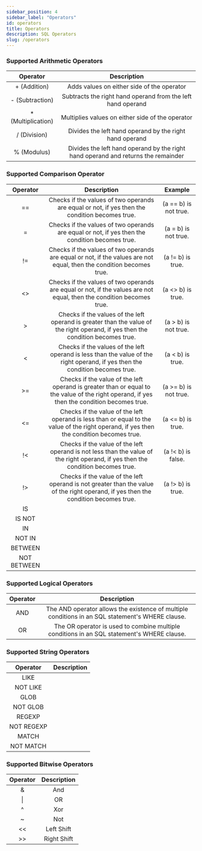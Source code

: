 ```yaml
---
sidebar_position: 4
sidebar_label: "Operators"
id: operators
title: Operators
description: SQL Operators
slug: /operators
---
```


### Supported Arithmetic Operators

|Operator|Description|
|:------:|:---------:|
| + (Addition) | Adds values on either side of the operator | 
| - (Subtraction) | Subtracts the right hand operand from the left hand operand |
| * (Multiplication) | Multiplies values on either side of the operator | 
| / (Division) | Divides the left hand operand by the right hand operand | 
| % (Modulus) | Divides the left hand operand by the right hand operand and returns the remainder | 

### Supported Comparison Operator

|Operator|Description|Example|
|:------:|:---------:|:-----:|
| == | Checks if the values of two operands are equal or not, if yes then the condition becomes true. | (a == b) is not true. |
| = | Checks if the values of two operands are equal or not, if yes then the condition becomes true. | (a = b) is not true. |
| != | Checks if the values of two operands are equal or not, if the values are not equal, then the condition becomes true. | (a != b) is true. |
| &lt;&gt; |	Checks if the values of two operands are equal or not, if the values are not equal, then the condition becomes true. | (a &lt;&gt; b) is true. |
| > | Checks if the values of the left operand is greater than the value of the right operand, if yes then the condition becomes true. | (a > b) is not true. |
| < | Checks if the values of the left operand is less than the value of the right operand, if yes then the condition becomes true. | (a < b) is true. |
| >= | Checks if the value of the left operand is greater than or equal to the value of the right operand, if yes then the condition becomes true. | (a >= b) is not true. |
| <= | Checks if the value of the left operand is less than or equal to the value of the right operand, if yes then the condition becomes true. | (a <= b) is true. |
| !< | Checks if the value of the left operand is not less than the value of the right operand, if yes then the condition becomes true. | (a !< b) is false. |
| !> | Checks if the value of the left operand is not greater than the value of the right operand, if yes then the condition becomes true. | (a !> b) is true. |
| IS |
| IS NOT |
| IN |
| NOT IN |
| BETWEEN |
| NOT BETWEEN |

### Supported Logical Operators

|Operator|Description|
|:------:|:---------:|
| AND | The AND operator allows the existence of multiple conditions in an SQL statement's WHERE clause. |
| OR | The OR operator is used to combine multiple conditions in an SQL statement's WHERE clause. |

### Supported String Operators

|Operator|Description|
|:------:|:---------:|
| LIKE | 
| NOT LIKE |
| GLOB |
| NOT GLOB |
| REGEXP |
| NOT REGEXP |
| MATCH |
| NOT MATCH |

### Supported Bitwise Operators

|Operator|Description|
|:------:|:---------:|
| & | And |
| \| | OR |
| ^ | Xor |
| ~ | Not |
| << | Left Shift |
| >> | Right Shift |
